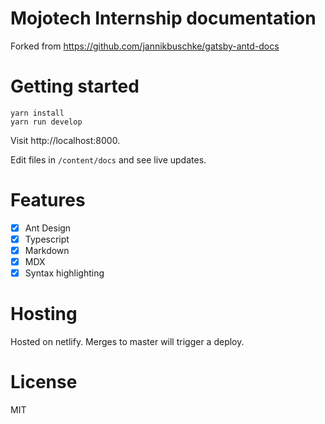 # Mojotech Internship documentation

Forked from https://github.com/jannikbuschke/gatsby-antd-docs

# Getting started

```
yarn install
yarn run develop
```

Visit http://localhost:8000.

Edit files in `/content/docs` and see live updates.

# Features

- [x] Ant Design
- [x] Typescript
- [x] Markdown
- [x] MDX
- [x] Syntax highlighting

# Hosting

Hosted on netlify. Merges to master will trigger a deploy.

# License

MIT
